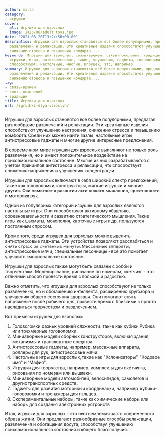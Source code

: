 ```yaml
---
author: malta
category:
- игрушки
cover:
  alt: Игрушки для взрослых
  image: 2023/08/adult_toys.jpg
date: '2023-08-20T13:24:56+00:00'
description: Игрушки для взрослых становятся всё более популярными, предлагая разнообразие
  развлечений и релаксации. Эти креативные изделия способствуют улучшению настроения,
  снижению стресса и повышению комфорта....
keywords: Игрушки для взрослых, связь-времен, связь-поколений, традиции, взрослых,
  игрушки, игры, антистрессовые, такие, улучшению, гаджеты, головоломки, релаксации,
  способствуют, настольные, многие, игрушек, это, например
summary: Игрушки для взрослых становятся всё более популярными, предлагая разнообразие
  развлечений и релаксации. Эти креативные изделия способствуют улучшению настроения,
  снижению стресса и повышению комфорта....
tag:
- связь-времен
- связь-поколений
- традиции
title: Игрушки для взрослых
url: /igrushki-dlya-vzroslyh/
---
```


Игрушки для взрослых становятся всё более популярными, предлагая разнообразие развлечений и релаксации. Эти креативные изделия способствуют улучшению настроения, снижению стресса и повышению комфорта. Среди них можно найти пазлы, настольные игры, антистрессовые гаджеты и многие другие интересные предложения.

В современном мире игрушки для взрослых выполняют не только роль развлечения, но и имеют положительное воздействие на психоэмоциональное состояние. Многие из них разрабатываются с учетом принципов антистресса и релаксации, что способствует снижению напряжения и улучшению концентрации.

Игрушки для взрослых включают в себя широкий спектр предложений, такие как головоломки, конструкторы, мягкие игрушки и многие другие. Они помогают в развитии логического мышления, креативности и моторики рук.

Одной из популярных категорий игрушек для взрослых являются настольные игры. Они способствуют активному общению, соревновательности и развитию стратегического мышления. Такие игры как шахматы, монополия, карточные игры и др. пользуются постоянным спросом.

Кроме того, среди игрушек для взрослых можно выделить антистрессовые гаджеты. Эти устройства позволяют расслабиться и снять стресс за считанные минуты. Массажные аппараты, антистрессовые мячи, специальные песочницы \- всё это помогает улучшить эмоциональное состояние.

Игрушки для взрослых также могут быть связаны с хобби и творчеством. Моделирование, рисование по номерам, скетчинг \- это отличный способ провести время с пользой и радостью.

Важно отметить, что игрушки для взрослых способствуют не только развлечению, но и обогащению интеллекта, расширению кругозора и улучшению общего состояния здоровья. Они помогают снять напряжение после рабочего дня, провести время с близкими и просто насладиться творчеством и развлечением.

Вот примеры игрушек для взрослых:

1. Головоломки разных уровней сложности, такие как кубики Рубика или трехмерные головоломки.
1. Миниатюрные модели сборных конструкторов, включая здания, механизмы и транспортные средства.
1. Антистрессовые гаджеты, например, массажные аппараты, роллеры для рук, антистрессовые мячи.
1. Настольные игры для взрослых, такие как "Колонизаторы", "Кодовое имя" и "Мафия".
1. Игрушки для творчества, например, комплекты для скетчинга, рисования по номерам или вышивки.
1. Миниатюрные модели автомобилей, велосипедов, самолетов и других транспортных средств.
1. Гаджеты для развития моторики и координации, например, кубики-головоломки и тренажеры для пальцев.
1. Экспериментальные наборы, такие как химические наборы или наборы для создания электронных устройств.

Итак, игрушки для взрослых \- это неотъемлемая часть современного образа жизни. Они предлагают разнообразные способы релаксации, развлечения и обогащения досуга, способствуя улучшению психоэмоционального состояния и общего благополучия.